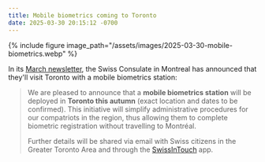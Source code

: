 ```yaml
---
title: Mobile biometrics coming to Toronto
date: 2025-03-30 20:15:12 -0700
---
```


{% include figure image_path="/assets/images/2025-03-30-mobile-biometrics.webp"
%}

In its [March newsletter][nl], the Swiss Consulate in Montreal has announced
that they'll visit Toronto with a mobile biometrics station:

> We are pleased to announce that a **mobile biometrics station** will be deployed
> in **Toronto this autumn** (exact location and dates to be confirmed). This
> initiative will simplify administrative procedures for our compatriots in the
> region, thus allowing them to complete biometric registration without
> travelling to Montréal.
>
> Further details will be shared via email with Swiss citizens in the Greater
> Toronto Area and through the [SwissInTouch] app.

[nl]: <https://mw.weaver.ch/f/view.aspx?1DD9785BA41DB8596A755DE9C99A756D3979FB85BC99899BD5BDB9A13A6682>
[swissintouch]: <https://www.swissintouch.ch/>
